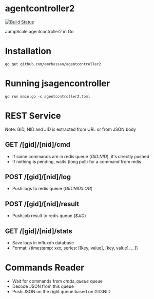 # agentcontroller2
[![Build Status](https://travis-ci.org/amrhassan/agentcontroller2.svg?branch=master)](https://travis-ci.org/amrhassan/agentcontroller2)

JumpScale agentcontroller2 in Go

# Installation
```
go get github.com/amrhassan/agentcontroller2
```

# Running jsagencontroller
```
go run main.go -c agentcontroller2.toml
```

# REST Service
Note: GID, NID and JID is extracted from URL or from JSON body

## GET /[gid]/[nid]/cmd
* If some commands are in redis queue (*$GID:$NID*), it's directly pushed
* If nothing is pending, waits (long poll) for a command from redis

## POST /[gid]/[nid]/log
* Push logs to redis queue (*$GID:$NID:LOG*)

## POST /[gid]/[nid]/result
* Push job result to redis queue (*$JID*)

## GET /[gid]/[nid]/stats
* Save logs in influxdb database
* Format: {timestamp: xxx, series: [[key, value], [key, value], ...]}

# Commands Reader
* Wait for commands from *cmds_queue* queue
* Decode JSON from this queue
* Push JSON on the right queue based on GID:NID
